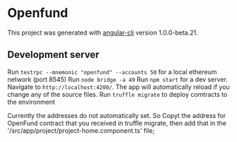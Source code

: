 # Openfund

This project was generated with [angular-cli](https://github.com/angular/angular-cli) version 1.0.0-beta.21.

## Development server
Run `testrpc --mnemonic "openfund" --accounts 50` for a local ethereum network (port 8545)
Run `node bridge -a 49`
Run `npm start` for a dev server. Navigate to `http://localhost:4200/`. The app will automatically reload if you change any of the source files.
Run `truffle migrate` to deploy comtracts to the environment


Currently the addresses do not automatically set. So Copyt the address for OpenFund contract that you received in truffle migrate, then add that in the '/src/app/project/project-home.component.ts' file;